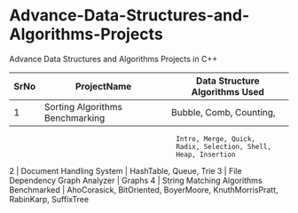 # Advance-Data-Structures-and-Algorithms-Projects

Advance Data Structures and Algorithms Projects in C++

SrNo      |    ProjectName                  | Data Structure Algorithms Used
----------|---------------------            |--------------------------------
1         |  Sorting Algorithms Benchmarking| Bubble, Comb, Counting, 
											  Intro, Merge, Quick,
											  Radix, Selection, Shell,
                                              Heap, Insertion
2         |  Document Handling System       | HashTable, Queue, Trie
3         |  File Dependency Graph Analyzer | Graphs
4         |  String Matching Algorithms Benchmarked | AhoCorasick, BitOriented, BoyerMoore,
                                                      KnuthMorrisPratt, RabinKarp, SuffixTree
